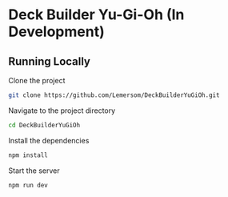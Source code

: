 
# Deck Builder Yu-Gi-Oh (In Development)



## Running Locally

Clone the project

```bash
git clone https://github.com/Lemersom/DeckBuilderYuGiOh.git
```

Navigate to the project directory

```bash
cd DeckBuilderYuGiOh
```

Install the dependencies

```bash
npm install
```

Start the server

```bash
npm run dev
```

